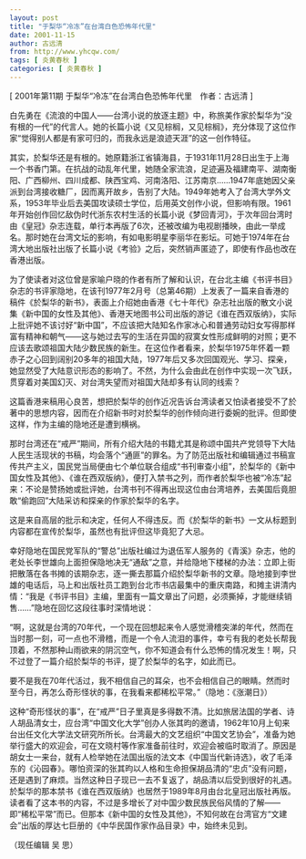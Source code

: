 ```yaml
---
layout: post
title: "于梨华“冷冻”在台湾白色恐怖年代里"
date: 2001-11-15
author: 古远清
from: http://www.yhcqw.com/
tags: [ 炎黄春秋 ]
categories: [ 炎黄春秋 ]
---
```



[ 2001年第11期 于梨华“冷冻”在台湾白色恐怖年代里　作者：古远清 ]


白先勇在《流浪的中国人——台湾小说的放逐主题》中，称旅美作家於梨华为“没有根的一代”的代言人。她的长篇小说《又见棕榈，又见棕榈》，充分体现了这位作家“觉得别人都是有家可归的，而我永远是浪迹天涯”的这一创作特征。


其实，於梨华还是有根的。她原籍浙江省镇海县，于1931年11月28日出生于上海一个书香门第。在抗战的动乱年代里，她随全家流浪，足迹遍及福建南平、湖南衡阳、广西柳州、四川成都、陕西宝鸡、河南洛阳、江苏南京……1947年底她因父亲派到台湾接收糖厂，因而离开故乡，告别了大陆。1949年她考入了台湾大学外文系，1953年毕业后去美国攻读硕士学位，后用英文创作小说，但影响有限。1961年开始创作回忆敌伪时代浙东农村生活的长篇小说《梦回青河》，于次年回台湾时由《皇冠》杂志连载，单行本再版了6次，还被改编为电视剧播映，由此一举成名。那时她在台湾文坛的影响，有如电影明星李丽华在影坛。可她于1974年在台湾大地出版社出版了长篇小说《考验》之后，突然销声匿迹了，即使有作品也改在香港出版。


为了使读者对这位曾是家喻户晓的作者有所了解和认识，在台北主编《书评书目》杂志的书评家隐地，在该刊1977年2月号（总第46期）上发表了一篇来自香港的稿件《於梨华的新书》，表面上介绍她由香港《七十年代》杂志社出版的散文小说集《新中国的女性及其他》、香港天地图书公司出版的游记《谁在西双版纳》，实际上批评她不该讨好“新中国”，不应该把大陆知名作家冰心和普通劳动妇女写得那样富有精神和朝气——这与她过去写的生活在异国的寂寞女性形成鲜明的对照；更不应该去歌颂祖国大陆少数民族的新生。在这位作者看来，於梨华1975年怀着一颗赤子之心回到阔别20多年的祖国大陆，1977年后又多次回国观光、学习、探亲，她显然受了大陆意识形态的影响了。不然，为什么会由此在创作中实现一次飞跃，贯穿着对美国幻灭、对台湾失望而对祖国大陆却多有认同的线索？


这篇香港来稿用心良苦，想把於梨华的创作近况告诉台湾读者又怕读者接受不了於著中的思想内容，因而在介绍新书时对於梨华的创作倾向进行委婉的批评。但即使这样，作为主编的隐地还是遭到横祸。


那时台湾还在“戒严”期间，所有介绍大陆的书籍尤其是称颂中国共产党领导下大陆人民生活现状的书稿，均会落个“通匪”的罪名。为了防范出版社和编辑通过书稿宣传共产主义，国民党当局便由七个单位联合组成“书刊审查小组”，於梨华的《新中国女性及其他》、《谁在西双版纳》，便打入禁书之列，而作者於梨华也被“冷冻”起来：不论是赞扬她或批评她，台湾书刊不得再出现这位由台湾培养，去美国后竟胆敢“偷跑回”大陆采访和探亲的作家於梨华的名字。

这是来自高层的批示和决定，任何人不得违反。而《於梨华的新书》一文从标题到内容都在宣传於梨华，虽然也有批评但这毕竟犯了大忌。


幸好隐地在国民党军队的“警总”出版社编过为退伍军人服务的《青溪》杂志，他的老处长李世雄向上面担保隐地决无“通敌”之意，并给隐地下楼梯的办法：立即上街把散落在各书摊的该期杂志，逐一撕去那篇介绍於梨华新书的文章。隐地接到李世雄的电话后，马上和出版社员工跑到台北市书店最集中的重庆南路，和摊主讲清内情：“我是《书评书目》主编，里面有一篇文章出了问题，必须撕掉，才能继续销售……”隐地在回忆这段往事时深情地说：


“啊，这就是台湾的70年代，一个现在回想起来令人感觉滑稽突涕的年代，然而在当时那一刻，可一点也不滑稽，而是一个令人流泪的事件，幸亏有我的老处长帮我顶着，不然那种山雨欲来的阴沉空气，你不知道会有什么恐怖的情况发生！啊，只不过登了一篇介绍於梨华的书评，提了於梨华的名字，如此而已。

要不是我在70年代活过，我不相信自己的耳朵，也不会相信自己的眼睛。然而时至今日，再怎么奇形怪状的事，在我看来都稀松平常。”（隐地：《涨潮日》）


这种“奇形怪状的事”，在“戒严”日子里真是多得数不清。比如旅居法国的学者、诗人胡品清女士，应台湾“中国文化大学”创办人张其昀的邀请，1962年10月上旬来台出任文化大学法文研究所所长。台湾最大的文艺组织“中国文艺协会”，准备为她举行盛大的欢迎会，可在文晓村等作家准备前往时，欢迎会被临时取消了。原因是胡女士一来台，就有人检举她在法国出版的法文本《中国当代新诗选》，收了毛泽东的《沁园春》。哪怕资深的张其昀以人格和生命担保胡品清的“忠贞”没有问题，还是遇到了麻烦。当然这种日子现已一去不复返了，胡品清以后受到很好的礼遇。於梨华的那本禁书《谁在西双版纳》也居然于1989年8月由台北皇冠出版社再版。读者看了这本书的内容，不过是多增长了对中国少数民族民俗风情的了解——即“稀松平常”而已。但那本《新中国的女性及其他》，不知何故在台湾官方“文建会”出版的厚达七巨册的《中华民国作家作品目录》中，始终未见到。

（现任编辑 吴 思）



